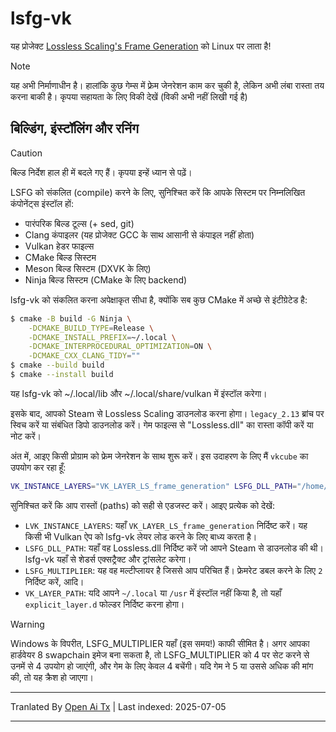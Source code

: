 # lsfg-vk
यह प्रोजेक्ट [Lossless Scaling's Frame Generation](https://store.steampowered.com/app/993090/Lossless_Scaling/) को Linux पर लाता है!
>[!NOTE]
> यह अभी निर्माणाधीन है। हालांकि कुछ गेम्स में फ़्रेम जेनरेशन काम कर चुकी है, लेकिन अभी लंबा रास्ता तय करना बाकी है। कृपया सहायता के लिए विकी देखें (विकी अभी नहीं लिखी गई है)

## बिल्डिंग, इंस्टॉलिंग और रनिंग

>[!CAUTION]
> बिल्ड निर्देश हाल ही में बदले गए हैं। कृपया इन्हें ध्यान से पढ़ें।

LSFG को संकलित (compile) करने के लिए, सुनिश्चित करें कि आपके सिस्टम पर निम्नलिखित कंपोनेंट्स इंस्टॉल हों:
- पारंपरिक बिल्ड टूल्स (+ sed, git)
- Clang कंपाइलर (यह प्रोजेक्ट GCC के साथ आसानी से कंपाइल नहीं होता)
- Vulkan हेडर फाइल्स
- CMake बिल्ड सिस्टम
- Meson बिल्ड सिस्टम (DXVK के लिए)
- Ninja बिल्ड सिस्टम (CMake के लिए backend)

lsfg-vk को संकलित करना अपेक्षाकृत सीधा है, क्योंकि सब कुछ CMake में अच्छे से इंटीग्रेटेड है:
```bash
$ cmake -B build -G Ninja \
    -DCMAKE_BUILD_TYPE=Release \
    -DCMAKE_INSTALL_PREFIX=~/.local \
    -DCMAKE_INTERPROCEDURAL_OPTIMIZATION=ON \
    -DCMAKE_CXX_CLANG_TIDY=""
$ cmake --build build
$ cmake --install build
```
यह lsfg-vk को ~/.local/lib और ~/.local/share/vulkan में इंस्टॉल करेगा।

इसके बाद, आपको Steam से Lossless Scaling डाउनलोड करना होगा। `legacy_2.13` ब्रांच पर स्विच करें या संबंधित डिपो डाउनलोड करें।
गेम फाइल्स से "Lossless.dll" का रास्ता कॉपी करें या नोट करें।

अंत में, आइए किसी प्रोग्राम को फ्रेम जेनरेशन के साथ शुरू करें। इस उदाहरण के लिए मैं `vkcube` का उपयोग कर रहा हूँ:
```bash
VK_INSTANCE_LAYERS="VK_LAYER_LS_frame_generation" LSFG_DLL_PATH="/home/pancake/games/Lossless Scaling/Lossless.dll" LSFG_MULTIPLIER=4 vkcube
```
सुनिश्चित करें कि आप रास्तों (paths) को सही से एडजस्ट करें। आइए प्रत्येक को देखें:
- `LVK_INSTANCE_LAYERS`: यहाँ `VK_LAYER_LS_frame_generation` निर्दिष्ट करें। यह किसी भी Vulkan ऐप को lsfg-vk लेयर लोड करने के लिए बाध्य करता है।
- `LSFG_DLL_PATH`: यहाँ वह Lossless.dll निर्दिष्ट करें जो आपने Steam से डाउनलोड की थी। lsfg-vk यहाँ से शेडर्स एक्सट्रैक्ट और ट्रांसलेट करेगा।
- `LSFG_MULTIPLIER`: यह वह मल्टीप्लायर है जिससे आप परिचित हैं। फ्रेमरेट डबल करने के लिए `2` निर्दिष्ट करें, आदि।
- `VK_LAYER_PATH`: यदि आपने `~/.local` या `/usr` में इंस्टॉल नहीं किया है, तो यहाँ `explicit_layer.d` फोल्डर निर्दिष्ट करना होगा।

>[!WARNING]
> Windows के विपरीत, LSFG_MULTIPLIER यहाँ (इस समय!) काफी सीमित है। अगर आपका हार्डवेयर 8 swapchain इमेज बना सकता है, तो LSFG_MULTIPLIER को 4 पर सेट करने से उनमें से 4 उपयोग हो जाएंगी, और गेम के लिए केवल 4 बचेंगी। यदि गेम ने 5 या उससे अधिक की मांग की, तो यह क्रैश हो जाएगा।

---

Tranlated By [Open Ai Tx](https://github.com/OpenAiTx/OpenAiTx) | Last indexed: 2025-07-05

---